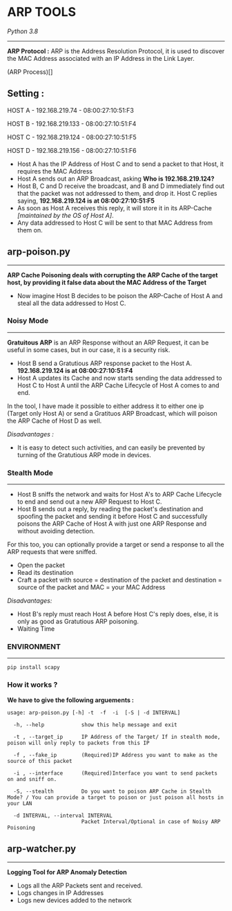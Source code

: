 # ARP TOOLS
*Python 3.8*

---

**ARP Protocol :** ARP is the Address Resolution Protocol, it is used to discover the MAC Address associated with an IP Address in the Link Layer.

(ARP Process)[]

**Setting :**
---
HOST A - 192.168.219.74 - 08:00:27:10:51:F3

HOST B - 192.168.219.133 - 08:00:27:10:51:F4
 
HOST C - 192.168.219.124 - 08:00:27:10:51:F5

HOST D - 192.168.219.156 - 08:00:27:10:51:F6

* Host A has the IP Address of Host C and to send a packet to that Host, it requires the MAC Address
* Host A sends out an ARP Broadcast, asking **Who is 192.168.219.124?**
* Host B, C and D receive the broadcast, and B and D immediately find out that the packet was not addressed to them, and drop it. Host C replies saying, **192.168.219.124 is at 08:00:27:10:51:F5**
* As soon as Host A receives this reply, it will store it in its ARP-Cache *[maintained by the OS of Host A]*.
* Any data addressed to Host C will be sent to that MAC Address from them on.

## arp-poison.py
---
**ARP Cache Poisoning deals with corrupting the ARP Cache of the target host, by providing it false data about the MAC Address of the Target**

* Now imagine Host B decides to be poison the ARP-Cache of Host A and steal all the data addressed to Host C.

### Noisy Mode 
---
**Gratuitous ARP** is an ARP Response without an ARP Request, it can be useful in some cases, but in our case, it is a security risk.

* Host B send a Gratutious ARP response packet to the Host A.
    **192.168.219.124 is at 08:00:27:10:51:F4**
* Host A updates its Cache and now starts sending the data addressed to Host C to Host A until the ARP Cache Lifecycle of Host A comes to and end.

In the tool, I have made it possible to either address it to either one ip (Target only Host A) or send a Gratituos ARP Broadcast, which will poison the ARP Cache of Host D as well.

*Disadvantages :*

* It is easy to detect such activities, and can easily be prevented by turning of the Gratutious ARP mode in devices.

### Stealth Mode
---

* Host B sniffs the network and waits for Host A's to ARP Cache Lifecycle to end and send out a new ARP Request to Host C.
* Host B sends out a reply, by reading the packet's destination and spoofing the packet and sending it before Host C and successfully poisons the ARP Cache of Host A with just one ARP Response and without avoiding detection.

For this too, you can optionally provide a target or send a response to all the ARP requests that were sniffed.

* Open the packet
* Read its destination
* Craft a packet with source = destination of the packet and destination =  source of the packet and MAC =  your MAC Address

*Disadvantages:*

* Host B's reply must reach Host A before Host C's reply does, else, it is only as good as Gratutious ARP poisoning.
* Waiting Time

### ENVIRONMENT
---
`pip install scapy`

### How it works ? 

**We have to give the following arguements :**

``usage: arp-poison.py [-h] -t  -f  -i  [-S | -d INTERVAL]``

```
  -h, --help            show this help message and exit

  -t , --target_ip      IP Address of the Target/ If in stealth mode, poison will only reply to packets from this IP

  -f , --fake_ip        (Required)IP Address you want to make as the source of this packet

  -i , --interface      (Required)Interface you want to send packets on and sniff on.

  -S, --stealth         Do you want to poison ARP Cache in Stealth Mode? / You can provide a target to poison or just poison all hosts in your LAN

  -d INTERVAL, --interval INTERVAL
                        Packet Interval/Optional in case of Noisy ARP Poisoning
```

## arp-watcher.py
---
**Logging Tool for ARP Anomaly Detection**

* Logs all the ARP Packets sent and received.
* Logs changes in IP Addresses
* Logs new devices added to the network